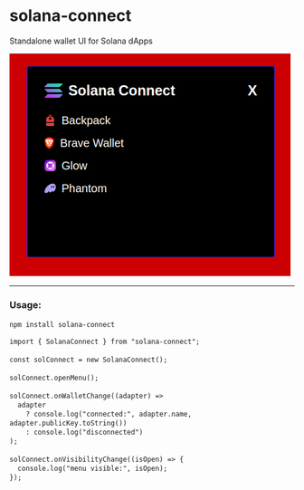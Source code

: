 # solana-connect
Standalone wallet UI for Solana dApps

![wallet menu](assets/menu.png)

---

### Usage:
```
npm install solana-connect
```

```
import { SolanaConnect } from "solana-connect";

const solConnect = new SolanaConnect();

solConnect.openMenu();

solConnect.onWalletChange((adapter) =>
  adapter
    ? console.log("connected:", adapter.name, adapter.publicKey.toString())
    : console.log("disconnected")
);

solConnect.onVisibilityChange((isOpen) => {
  console.log("menu visible:", isOpen);
});
```
